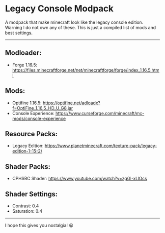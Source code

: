 # Legacy Console Modpack
A modpack that make minecraft look like the legacy console edition. Warning I do not own any of these. This is just a compiled list of mods and best settings.

---
## Modloader:
- Forge 1.16.5: https://files.minecraftforge.net/net/minecraftforge/forge/index_1.16.5.html

## Mods:
- Optifine 1.16.5: https://optifine.net/adloadx?f=OptiFine_1.16.5_HD_U_G8.jar
- Console Experience: https://www.curseforge.com/minecraft/mc-mods/console-experience

## Resource Packs:
- Legacy Edition: https://www.planetminecraft.com/texture-pack/legacy-edition-1-15-2/

## Shader Packs:
- CPHSBC Shader: https://www.youtube.com/watch?v=zgGl-xLlOcs

## Shader Settings:
- Contrast: 0.4
- Saturation: 0.4

---
I hope this gives you nostalgia! 😀
